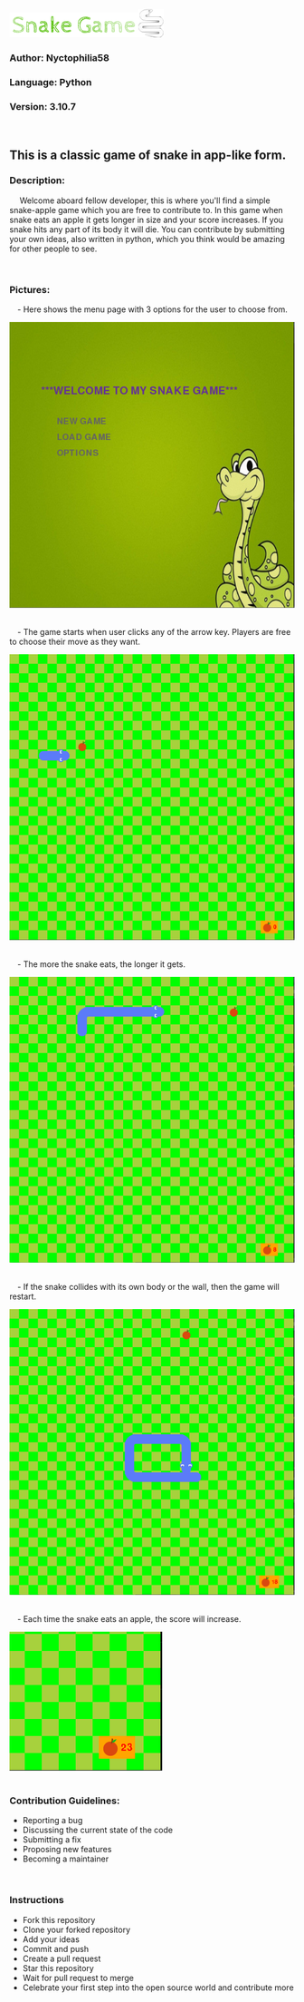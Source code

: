 ![alt text](https://raw.githubusercontent.com/oikobill/Snake-game/master/buttons/logo.png "Snake Game")![alt text](https://raw.githubusercontent.com/oikobill/Snake-game/master/buttons/app_icon.png "Snake Game")

### Author: Nyctophilia58
### Language: Python
### Version: 3.10.7

<br/>

## This is a classic game of snake in app-like form. 
### Description:

&emsp; Welcome aboard fellow developer, this is where you'll find a simple snake-apple game which you are free to contribute to. In this game when snake eats an apple it gets longer in size and your score increases. If you snake hits any part of its body it will die.
You can contribute by submitting your own ideas, also written in python, which you think would be amazing for other people to see.

<br/>

### Pictures:

&emsp;- Here shows the menu page with 3 options for the user to choose from.

![alt text](https://raw.githubusercontent.com/Nyctophilia58/Snake_game/master/Pictures/menu_page.png) <br/><br/>

&emsp;- The game starts when user clicks any of the arrow key. Players are free to choose their move as they want.

![alt text](https://raw.githubusercontent.com/Nyctophilia58/Snake_game/master/Pictures/game_screen.png)<br/><br/>

&emsp;- The more the snake eats, the longer it gets. 

![alt text](https://raw.githubusercontent.com/Nyctophilia58/Snake_game/master/Pictures/snake_size.png) <br/><br/>

&emsp;- If the snake collides with its own body or the wall, then the game will restart.

![alt text](https://raw.githubusercontent.com/Nyctophilia58/Snake_game/master/Pictures/collide.png)<br/><br/>

&emsp;- Each time the snake eats an apple, the score will increase. 

![alt text](https://raw.githubusercontent.com/Nyctophilia58/Snake_game/master/Pictures/score.png)<br/><br/>


### Contribution Guidelines:

- Reporting a bug
- Discussing the current state of the code
- Submitting a fix
- Proposing new features
- Becoming a maintainer

<br/>

### Instructions

- Fork this repository
- Clone your forked repository
- Add your ideas
- Commit and push
- Create a pull request
- Star this repository
- Wait for pull request to merge
- Celebrate your first step into the open source world and contribute more

<br/>
